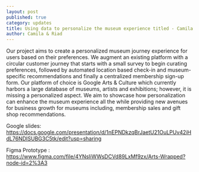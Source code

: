 ```yaml
---
layout: post
published: true
category: updates
title: Using data to personalize the museum experience titled - Camila & Riad
author: Camila & Riad
---
```

Our project aims to create a personalized museum journey experience for users based on their preferences. We augment an existing platform with a circular customer journey that starts with a small survey to begin curating preferences, followed by automated location based check-in and museum-specific recommendations and finally a centralized membership sign-up form. Our platform of choice is Google Arts & Culture which currently harbors a large database of museums, artists and exhibitions; however, it is missing a personalized aspect. We aim to showcase how personalization can enhance the museum experience all the while providing new avenues for business growth for museums including, membership sales and gift shop recommendations. 

Google slides: https://docs.google.com/presentation/d/1nEPNDkzqBrJaetU21OuLPUv42iHdL76NDISUBG3C5tk/edit?usp=sharing 

Figma Prototype :
https://www.figma.com/file/4YNsIiWWsDCVd89LxMf9zx/Arts-Wrapped?node-id=2%3A3

